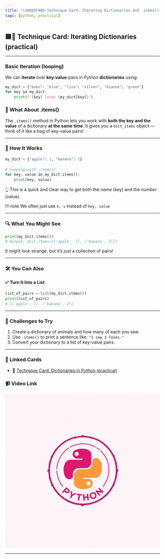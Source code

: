 ```yaml
---
title: "\U0001F40D Technique Card: Iterating Dictionaries and .items() Method (practical)"
tags: [python, practical]
---
```


## 🟨🐍 **Technique Card: Iterating Dictionaries (practical)**

---

### Basic Iteration (looping)

We can **iterate** over **key:value** pairs in Python **dictionaries** using:

```python
my_dict = {"bobo": "blue", "lisa": "silver", "dianne": "green"}
for key in my_dict:
    print(f"{key} loves {my_dict[key]}")
```

### 🧠 What About .items()

The `.items()` method in Python lets you work with **both the key and the value** of a dictionary **at the same time**. It gives you a `dict_items` object — think of it like a bag of key-value pairs!

---

### 🧪 How It Works

```python
my_dict = {"apple": 1, "banana": 2}

# Looping with .items()
for key, value in my_dict.items():
    print(key, value)
```

👆 This is a quick and clear way to get both the _name_ (key) and the _number_ (value).

!!! note
We often just use `k, v` instead of `key, value`

---

### 🔍 What You Might See

```python
print(my_dict.items())
# Output: dict_items([('apple', 1), ('banana', 2)])
```

It might look strange, but it’s just a collection of pairs!

---

### 🛠️ You Can Also

#### ✅ Turn It Into a List

```python
list_of_pairs = list(my_dict.items())
print(list_of_pairs)
# [('apple', 1), ('banana', 2)]
```

---

### 🎯 Challenges to Try

1. Create a dictionary of animals and how many of each you saw.
2. Use `.items()` to print a sentence like:
   `"I saw 3 foxes."`
3. Convert your dictionary to a list of key-value pairs.

---

### 🔗 Linked Cards

- 🐍 [Technique Card: Dictionaries in Python (practical)](dict-python.md)

### 📹 Video Link

[![Watch the video](../python.png)](iterating-dict.mp4)

---
